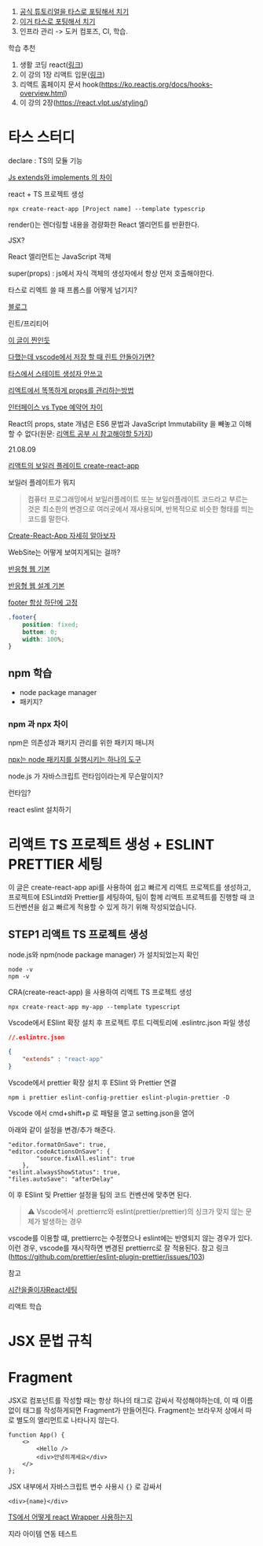1. [공식 튜토리얼을 타스로 포팅해서 치기](https://ko.reactjs.org/tutorial/tutorial.html)
2. [이거 타스로 포팅해서 치기](https://react.vlpt.us/)
3. 인프라 관리 -> 도커 컴포즈,  CI, 학습.



학습 추천

1. 생활 코딩 react([링크](https://opentutorials.org/module/4058))
2. 이 강의 1장 리액트 입문([링크](https://react.vlpt.us/basic/01-concept.html))
3. 리액트 홈페이지 문서 hook(https://ko.reactjs.org/docs/hooks-overview.html)
4. 이 강의 2장(https://react.vlpt.us/styling/)

# 타스 스터디

declare : TS의 모듈 기능

[Js extends와 implements 의 차이](https://juunone.netlify.app/typescript/extends/)

react + TS 프로젝트 생성

```
npx create-react-app [Project name] --template typescrip
```



render()는 렌더링할 내용을 경량화한 React 엘리먼트를 반환한다.

JSX?



React 엘리먼트는 JavaScript 객체

super(props) : js에서 자식 객체의 생성자에서 항상 먼저 호출해야한다.

타스로 리엑트 쓸 때 프롭스를 어떻게 넘기지?

[블로그](https://velog.io/@ovogmap/React-Typescript-2)

린트/프리티어

[이 글이 찐인듯](https://sunmon.github.io/vscode-eslint-prettier-setting/)

[다했는데 vscode에서 저장 할 때 린트 안돌아가면?](https://minemanemo.tistory.com/98)

[타스에서 스테이트 생성자 안쓰고](https://stackoverflow.com/questions/51465921/react-typescript-constructor-state-vs-property)

[리엑트에서 똑똑하게 props를 관리하는방법](https://medium.com/humanscape-tech/react%EC%97%90%EC%84%9C-%EB%98%91%EB%98%91%ED%95%98%EA%B2%8C-props-%EA%B4%80%EB%A6%AC%ED%95%98%EA%B8%B0-dbea865f53)

[인터페이스 vs Type 예약어 차이](https://medium.com/@alexsung/typescript-type%EA%B3%BC-interface-%EC%B0%A8%EC%9D%B4-86666e3e90c)

React의 props, state 개념은 ES6 문법과 JavaScript Immutability 을 빼놓고 이해할 수 없다(원문: [리액트 공부  시 참고해야할 5가지](https://geniee.tistory.com/9))







21.08.09

[리액트의 보일러 플레이트 create-react-app](https://gocoder.tistory.com/2184?category=909967)

보일러 플레이트가 뭐지

> 컴퓨터 프로그래밍에서 보일러플레이트 또는 보일러플레이트 코드라고 부르는 것은 최소한의 변경으로 여러곳에서 재사용되며, 반복적으로 비슷한 형태를 띄는 코드를 말한다.

[Create-React-App 자세히 알아보자](https://velog.io/@cyheum/React-%EC%A0%95%EB%B3%B5%EA%B8%B0-create-react-app-%EB%8D%94-%EA%B9%8A%EC%9D%B4...-%EC%8B%A4%EC%A0%84-%EB%A6%AC%EC%95%A1%ED%8A%B8-%ED%94%84%EB%A1%9C%EA%B7%B8%EB%9E%98%EB%B0%8D-2)

WebSite는 어떻게 보여지게되는 걸까?

[반응형 웹 기본](https://bskyvision.com/786)

[반응형 웹 설계 기본](https://www.samsungsds.com/kr/insights/Responsive-Web-2.html)

[footer 항상 하단에 고정](https://gloriajun.github.io/style/2017/12/07/css-footer-fixed.html)

```css
.footer{
	position: fixed;
	bottom: 0;
	width: 100%;
}
```

## npm 학습

- node package manager
- 패키지?

### npm 과 npx 차이

npm은 의존성과 패키지 관리를 위한 패키지 매니저

[npx는 node 패키지를 실행시키는 하나의 도구](https://velog.io/@kimkyeseung/%EB%B2%88%EC%97%AD-%EA%B7%B8%EB%9E%98-npx-npm%EB%A7%90%EA%B3%A0-%EC%B0%A8%EC%9D%B4%EC%A0%90-%EC%84%A4%EB%AA%85)



node.js 가 자바스크립트 런타임이라는게 무슨말이지?

런타임?





react eslint 설치하기





# 리액트 TS 프로젝트 생성 + ESLINT PRETTIER 세팅



이 글은 create-react-app api를 사용하여 쉽고 빠르게 리액트 프로젝트를 생성하고, 프로젝트에 ESLintd와 Prettier를 세팅하여, 팀이 함께 리액트 프로젝트를 진행할 때 코드컨벤션을 쉽고 빠르게 적용할 수 있게 하기 위해 작성되었습니다.



## STEP1 리액트 TS 프로젝트 생성

node.js와 npm(node package manager) 가 설치되었는지 확인

```
node -v
npm -v
```

CRA(create-react-app) 을 사용하여 리액트 TS 프로젝트 생성

```
npx create-react-app my-app --template typescript
```

Vscode에서 ESlint 확장 설치 후 프로젝트 루트 디렉토리에 .eslintrc.json 파일 생성

```json
//.eslintrc.json

{
	"extends" : "react-app"
}
```

Vscode에서 prettier 확장 설치 후 ESlint 와 Prettier 연결

```
npm i prettier eslint-config-prettier eslint-plugin-prettier -D
```

Vscode 에서 cmd+shift+p 로 패털을 열고 setting.json을 열어

아래와 같이 설정을 변경/추가 해준다.

```
"editor.formatOnSave": true,
"editor.codeActionsOnSave": {
		"source.fixAll.eslint": true
	},
"eslint.alwaysShowStatus": true,
"files.autoSave": "afterDelay"
```

이 후 ESlint 및 Prettier 설정을 팀의 코드 컨벤션에 맞추면 된다.

> ⚠️ Vscode에서 .prettierrc와 eslint(prettier/prettier)의 싱크가 맞지 않는 문제가 발생하는 경우

vscode를 이용할 떄, prettierrc는 수정했으나 eslint에는 반영되지 않는 경우가 있다. 이런 경우, vscode를 재시작하면 변경된 prettierrc로 잘 적용된다. 참고 링크 (https://github.com/prettier/eslint-plugin-prettier/issues/103)



참고

[시간을줄이자React세팅](https://velog.io/@jonmad/%EC%8B%9C%EA%B0%84%EC%9D%84-%EC%A4%84%EC%9D%B4%EC%9E%90-React-Vscode-%EC%B4%88%EA%B8%B0%EC%84%B8%ED%8C%85)



리액트 학습

# JSX 문법 규칙

# Fragment

JSX로 컴포넌트를 작성할 때는 항상 하나의 태그로 감싸서 작성해야하는데, 이 때 이름 없이 태그를 작성하게되면 Fragment가 만들어진다. Fragment는 브라우저 상에서 따로 별도의 엘리먼트로 나타나지 않는다.

```react
function App() {
	<>
		<Hello />
		<div>안녕히계세요</div>
	</>
};
```



JSX 내부에서 자바스크립트 변수 사용시 `{}` 로 감싸서

```react
<div>{name}</div>
```





[TS에서 어떻게 react Wrapper 사용하는지](https://www.twilio.com/blog/intro-wrappers-typescript-react)

지라 아이템 연동 테스트